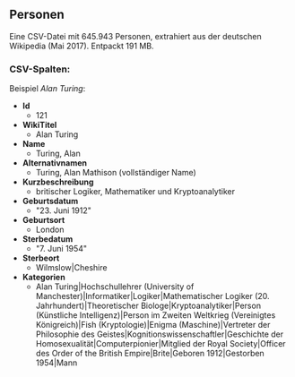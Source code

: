 ## Personen

Eine CSV-Datei mit 645.943 Personen, extrahiert aus der deutschen Wikipedia (Mai 2017). Entpackt 191 MB.

### CSV-Spalten:

Beispiel _Alan Turing_:

* **Id**
  * 121
* **WikiTitel**
  * Alan Turing
* **Name**
  * Turing, Alan
* **Alternativnamen**
  * Turing, Alan Mathison (vollständiger Name)
* **Kurzbeschreibung**
  * britischer Logiker, Mathematiker und Kryptoanalytiker
* **Geburtsdatum**
  * "23. Juni 1912"
* **Geburtsort**
  * London
* **Sterbedatum**
  * "7. Juni 1954"
* **Sterbeort**
  * Wilmslow|Cheshire
* **Kategorien**
  * Alan Turing|Hochschullehrer (University of Manchester)|Informatiker|Logiker|Mathematischer Logiker (20. Jahrhundert)|Theoretischer Biologe|Kryptoanalytiker|Person (Künstliche Intelligenz)|Person im Zweiten Weltkrieg (Vereinigtes Königreich)|Fish (Kryptologie)|Enigma (Maschine)|Vertreter der Philosophie des Geistes|Kognitionswissenschaftler|Geschichte der Homosexualität|Computerpionier|Mitglied der Royal Society|Officer des Order of the British Empire|Brite|Geboren 1912|Gestorben 1954|Mann

